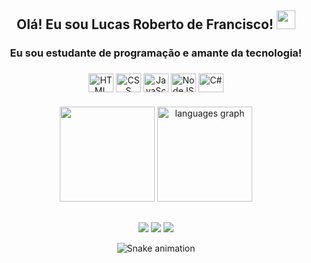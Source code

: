<h2 align="center">Olá! Eu sou Lucas Roberto de Francisco! <img src="https://raw.githubusercontent.com/kaueMarques/kaueMarques/master/hi.gif" width="30px"> </h2>

###

<h3 align="center">Eu sou estudante de programação e amante da tecnologia!</h3>

###


###

<div align="center">
  <img align="center" alt="HTML" height="30" width="40" src="https://cdn.jsdelivr.net/gh/devicons/devicon/icons/html5/html5-original.svg" height="40" width="52" alt="html5 logo"  />
  <img align="center" alt="CSS" height="30" width="40" src="https://cdn.jsdelivr.net/gh/devicons/devicon/icons/css3/css3-original.svg" height="40" width="52" alt="css3 logo"  />
  <img align="center" alt="JavaScrit" height="30" width="40" src="https://cdn.jsdelivr.net/gh/devicons/devicon/icons/javascript/javascript-original.svg" height="40" width="52" alt="javascript logo"  />
  <img align="center" alt="NodeJS" height="30" width="40" src="https://cdn.jsdelivr.net/gh/devicons/devicon/icons/nodejs/nodejs-original.svg" height="40" width="52" alt="nodejs logo"  />
  <img align="center" alt="C#" height="30" width="40" src="https://cdn.jsdelivr.net/gh/devicons/devicon/icons/csharp/csharp-original.svg" height="40" width="52" alt="csharp logo"  />
  
</div>

###
  
<div align="center">
  <img height="152em" src="https://github-readme-stats.vercel.app/api?username=lukedevelopy&show_icons=true&theme=tokyonight&include_all_commits=true&count_private=true"/>
  <img src="https://github-readme-stats.vercel.app/api/top-langs?locale=en&hide_title=false&layout=compact&card_width=320&langs_count=5&theme=tokyonight&hide_border=false&username=lukedevelopy" height="152" alt="languages graph"  />
</div>

##

 <div align="center"> 
  <a href="https://www.linkedin.com/in/lucasrobertodefranciscodev/" target="_blank"><img src="https://img.shields.io/badge/-LinkedIn-%230077B5?style=for-the-badge&logo=linkedin&logoColor=white" target="_blank"></a>
  <a href="https://instagram.com/luuks7/"target="_blank"><img src="https://img.shields.io/badge/-Instagram-%23E4405F?style=for-the-badge&logo=instagram&logoColor=white" target="_blank"></a>
  <a href="mailto:luke.developer@outlook.com"><img src="https://img.shields.io/badge/Microsoft_Outlook-0078D4?style=for-the-badge&logo=microsoft-outlook&logoColor=white" target="_blank"></a>
  
 

![Snake animation](https://github.com/lukedevelopy/lukedevelopy/blob/output/github-contribution-grid-snake.svg)

###
</div>
